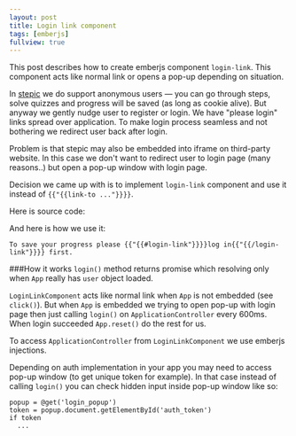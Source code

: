 ```yaml
---
layout: post
title: Login link component
tags: [emberjs]
fullview: true
---
```


This post describes how to create emberjs component `login-link`. This component acts like normal link or opens a pop-up depending on situation.

In [stepic](stepic.org) we do support anonymous users — you can go through steps, solve quizzes and progress will be saved (as long as cookie alive). But anyway we gently nudge user to register or login. We have "please login" links spread over application. To make login process seamless and not bothering we redirect user back after login.

Problem is that stepic may also be embedded into iframe on third-party website. In this case we don't want to redirect user to login page (many reasons..) but open a pop-up window with login page.

Decision we came up with is to implement `login-link` component and use it instead of `{{"{{link-to ..."}}}}`.

Here is source code:

<script src="https://gist.github.com/H1D/edc5aa74f4ef8c35e43c.js"></script>

And here is how we use it:
```
To save your progress please {{"{{#login-link"}}}}log in{{"{{/login-link"}}}} first.
```

###How it works
`login()` method returns promise which resolving only when `App` really has `user` object loaded.

`LoginLinkComponent` acts like normal link when `App` is not embedded (see `click()`). But when `App` is embedded we trying to open pop-up with login page then just calling `login()` on `ApplicationController` every 600ms. When login succeeded `App.reset()` do the rest for us.

To access `ApplicationController` from `LoginLinkComponent` we use emberjs injections.

Depending on auth implementation in your app you may need to access pop-up window (to get unique token for example). In that case instead of calling `login()` you can check hidden input inside pop-up window like so: 
```
popup = @get('login_popup')
token = popup.document.getElementById('auth_token')	
if token 
  ...
```